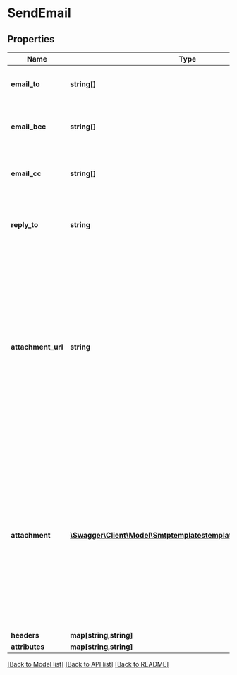 # SendEmail

## Properties
Name | Type | Description | Notes
------------ | ------------- | ------------- | -------------
**email_to** | **string[]** | Email addresses of the recipients | 
**email_bcc** | **string[]** | Email addresses of the recipients in bcc | [optional] 
**email_cc** | **string[]** | Email addresses of the recipients in cc | [optional] 
**reply_to** | **string** | Email on which campaign recipients will be able to reply to | [optional] 
**attachment_url** | **string** | Absolute url of the attachment (no local file). Extension allowed: gif, png, bmp, cgm, jpg, jpeg, tif, tiff, rtf, txt, css, shtml, html, htm, csv, zip, pdf, xml, ods, doc, docx, docm, ics, xls, xlsx, ppt, tar, and ez | [optional] 
**attachment** | [**\Swagger\Client\Model\SmtptemplatestemplateIdsendAttachment[]**](SmtptemplatestemplateIdsendAttachment.md) | Pass the base64 content of the attachment. Extension allowed: gif, png, bmp, cgm, jpg, jpeg, tif, tiff, rtf, txt, css, shtml, html, htm, csv, zip, pdf, xml, ods, doc, docx, docm, ics, xls, xlsx, ppt, tar, and ez | [optional] 
**headers** | **map[string,string]** |  | [optional] 
**attributes** | **map[string,string]** |  | [optional] 

[[Back to Model list]](../README.md#documentation-for-models) [[Back to API list]](../README.md#documentation-for-api-endpoints) [[Back to README]](../README.md)


